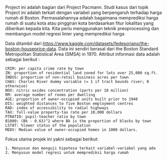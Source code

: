 Project ini adalah bagian dari Project Pacmann. Studi kasus dari topik Project ini adalah terkait dengan variabel yang berpengaruh terhadap harga rumah di Boston. Permasalahannya adalah bagaimana memprediksi harga rumah di suatu kota atau pinggiran kota berdasarkan fitur lokalitas yang diberikan kepada kita. Kita perlu menggunakan teknik preoprocessing dan membangun model regresi linier yang memprediksi harga

Data ditambil dari https://www.kaggle.com/datasets/fedesoriano/the-boston-houseprice-data. Data ini sendiri berasal dari the Boston Standard Metropolitan Statistical Area (SMSA) in 1970. Attribut informasi data adalah sebagai berikut :


    CRIM: per capita crime rate by town
    ZN: proportion of residential land zoned for lots over 25,000 sq.ft.
    INDUS: proportion of non-retail business acres per town
    CHAS: Charles River dummy variable (= 1 if tract bounds river; 0 otherwise)
    NOX: nitric oxides concentration (parts per 10 million)
    RM: average number of rooms per dwelling
    AGE: proportion of owner-occupied units built prior to 1940
    DIS: weighted distances to five Boston employment centres
    RAD: index of accessibility to radial highways
    TAX: full-value property-tax rate per 10,000 dollars
    PTRATIO: pupil-teacher ratio by town
    B1000: (Bk - 0.63)^2 where Bk is the proportion of blacks by town
    LSTAT: %lower status of the population
    MEDV: Median value of owner-occupied homes in 1000 dollars.

 Fokus utama  projek ini yakni sebagai berikut:
 
    1. Menyusun dan menguji hipotesa terkait variabel-variabel yang ada   
    2. Menyusun model regresi untuk memprediksi harga rumah 
